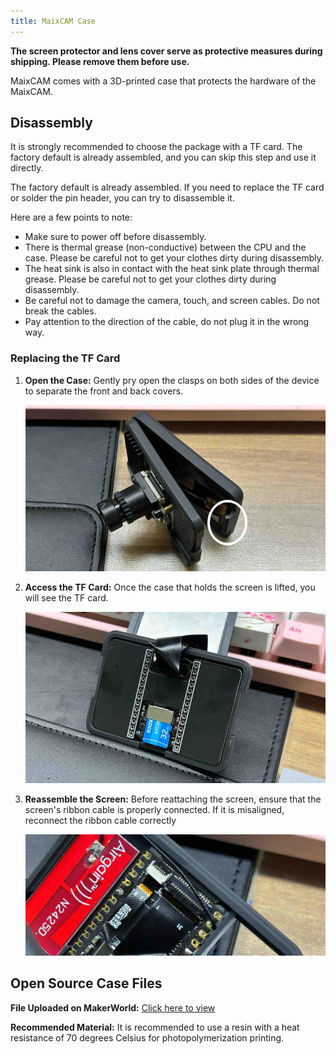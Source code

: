 ```yaml
---
title: MaixCAM Case
---
```


**The screen protector and lens cover serve as protective measures during shipping. Please remove them before use.**

MaixCAM comes with a 3D-printed case that protects the hardware of the MaixCAM.

## Disassembly

It is strongly recommended to choose the package with a TF card. The factory default is already assembled, and you can skip this step and use it directly.

The factory default is already assembled. If you need to replace the TF card or solder the pin header, you can try to disassemble it.

Here are a few points to note:
* Make sure to power off before disassembly.
* There is thermal grease (non-conductive) between the CPU and the case. Please be careful not to get your clothes dirty during disassembly.
* The heat sink is also in contact with the heat sink plate through thermal grease. Please be careful not to get your clothes dirty during disassembly.
* Be careful not to damage the camera, touch, and screen cables. Do not break the cables.
* Pay attention to the direction of the cable, do not plug it in the wrong way.

### Replacing the TF Card

1. **Open the Case:** Gently pry open the clasps on both sides of the device to separate the front and back covers.

   ![](./asset/assemble-1.png)

2. **Access the TF Card:** Once the case that holds the screen is lifted, you will see the TF card.

   ![](./asset/assemble-2.png)

3. **Reassemble the Screen:** Before reattaching the screen, ensure that the screen's ribbon cable is properly connected. If it is misaligned, reconnect the ribbon cable correctly

   ![](./asset/assemble-3.png)

## Open Source Case Files

**File Uploaded on MakerWorld:** [Click here to view](https://makerworld.com/zh/models/440321)

**Recommended Material:** It is recommended to use a resin with a heat resistance of 70 degrees Celsius for photopolymerization printing.
